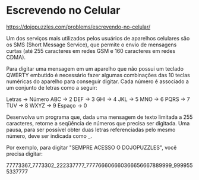 
# Escrevendo no Celular

https://dojopuzzles.com/problems/escrevendo-no-celular/


Um dos serviços mais utilizados pelos usuários de aparelhos celulares são os SMS (Short Message Service), 
que permite o envio de mensagens curtas (até 255 caracteres em redes GSM e 160 caracteres em redes CDMA).

Para digitar uma mensagem em um aparelho que não possui um teclado QWERTY embutido é necessário 
fazer algumas combinações das 10 teclas numéricas do aparelho para conseguir digitar. 
Cada número é associado a um conjunto de letras como a seguir:

Letras  ->  Número 
ABC    ->  2 
DEF    ->  3 
GHI    ->  4 
JKL    ->  5 
MNO    ->  6 
PQRS    ->  7 
TUV    ->  8 
WXYZ   ->  9 
Espaço -> 0 

Desenvolva um programa que, dada uma mensagem de texto limitada a 255 caracteres, retorne a seqüência de números que precisa ser digitada. Uma pausa, para ser possível obter duas letras referenciadas pelo mesmo número, deve ser indicada como _.

Por exemplo, para digitar "SEMPRE ACESSO O DOJOPUZZLES", você precisa digitar:

77773367_7773302_222337777_777766606660366656667889999_9999555337777




